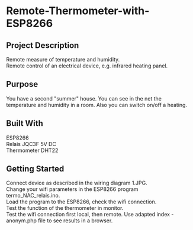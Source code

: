 # Remote-Thermometer-with-ESP8266

## Project Description
Remote measure of temperature and humidity.  
Remote control of an electrical device, e.g. infrared heating panel.

## Purpose
You have a second "summer" house. You can see in the net the temperature and humidity in a room. Also you can switch on/off a heating. 

## Built With  
ESP8266  
Relais JQC3F 5V DC  
Thermometer DHT22  

## Getting Started  
Connect device as described in the wiring diagram 1.JPG.  
Change your wifi parameters in the ESP8266 program termo_NAC_relais.ino.  
Load the program to the ESP8266, check the wifi connection.  
Test the function of the thermometer in monitor.  
Test the wifi connection first local, then remote. 
Use adapted index - anonym.php file to see results in a browser. 

